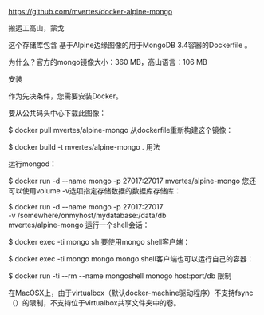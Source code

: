 

https://github.com/mvertes/docker-alpine-mongo

搬运工高山，蒙戈



这个存储库包含 基于Alpine边缘图像的用于MongoDB 3.4容器的Dockerfile 。

为什么？官方的mongo镜像大小：360 MB，高山语言：106 MB

安装

作为先决条件，您需要安装Docker。

要从公共码头中心下载此图像：

$ docker pull mvertes/alpine-mongo
从dockerfile重新构建这个镜像：

$ docker build -t mvertes/alpine-mongo .
用法

运行mongod：

$ docker run -d --name mongo -p 27017:27017 mvertes/alpine-mongo
您还可以使用volume -v选项指定存储数据的数据库存储库：

$ docker run -d --name mongo -p 27017:27017 \
  -v /somewhere/onmyhost/mydatabase:/data/db \
  mvertes/alpine-mongo
运行一个shell会话：

$ docker exec -ti mongo sh
要使用mongo shell客户端：

$ docker exec -ti mongo mongo
mongo shell客户端也可以运行自己的容器：

$ docker run -ti --rm --name mongoshell monogo host:port/db
限制

在MacOSX上，由于virtualbox（默认docker-machine驱动程序）不支持fsync（）的限制，不支持位于virtualbox共享文件夹中的卷。
